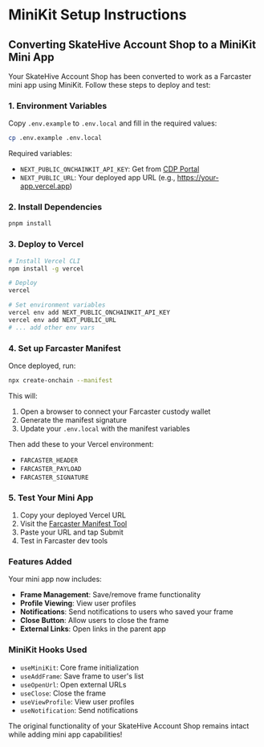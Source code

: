 # MiniKit Setup Instructions

## Converting SkateHive Account Shop to a MiniKit Mini App

Your SkateHive Account Shop has been converted to work as a Farcaster mini app using MiniKit. Follow these steps to deploy and test:

### 1. Environment Variables

Copy `.env.example` to `.env.local` and fill in the required values:

```bash
cp .env.example .env.local
```

Required variables:

- `NEXT_PUBLIC_ONCHAINKIT_API_KEY`: Get from [CDP Portal](https://portal.cdp.coinbase.com/)
- `NEXT_PUBLIC_URL`: Your deployed app URL (e.g., https://your-app.vercel.app)

### 2. Install Dependencies

```bash
pnpm install
```

### 3. Deploy to Vercel

```bash
# Install Vercel CLI
npm install -g vercel

# Deploy
vercel

# Set environment variables
vercel env add NEXT_PUBLIC_ONCHAINKIT_API_KEY
vercel env add NEXT_PUBLIC_URL
# ... add other env vars
```

### 4. Set up Farcaster Manifest

Once deployed, run:

```bash
npx create-onchain --manifest
```

This will:

1. Open a browser to connect your Farcaster custody wallet
2. Generate the manifest signature
3. Update your `.env.local` with the manifest variables

Then add these to your Vercel environment:

- `FARCASTER_HEADER`
- `FARCASTER_PAYLOAD`
- `FARCASTER_SIGNATURE`

### 5. Test Your Mini App

1. Copy your deployed Vercel URL
2. Visit the [Farcaster Manifest Tool](https://farcaster.xyz/~/developers/mini-apps/manifest)
3. Paste your URL and tap Submit
4. Test in Farcaster dev tools

### Features Added

Your mini app now includes:

- **Frame Management**: Save/remove frame functionality
- **Profile Viewing**: View user profiles
- **Notifications**: Send notifications to users who saved your frame
- **Close Button**: Allow users to close the frame
- **External Links**: Open links in the parent app

### MiniKit Hooks Used

- `useMiniKit`: Core frame initialization
- `useAddFrame`: Save frame to user's list
- `useOpenUrl`: Open external URLs
- `useClose`: Close the frame
- `useViewProfile`: View user profiles
- `useNotification`: Send notifications

The original functionality of your SkateHive Account Shop remains intact while adding mini app capabilities!
